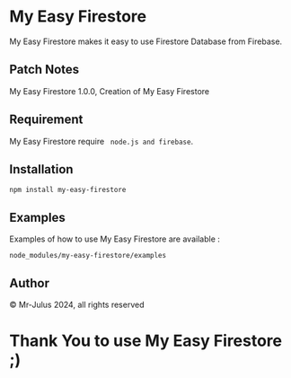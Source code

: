 # My Easy Firestore
My Easy Firestore makes it easy to use Firestore Database from Firebase.

## Patch Notes
My Easy Firestore 1.0.0, Creation of My Easy Firestore

## Requirement
My Easy Firestore require ``` node.js and firebase```.

## Installation
```link
npm install my-easy-firestore
```

## Examples
Examples of how to use My Easy Firestore are available :

```link
node_modules/my-easy-firestore/examples

```

## Author
© Mr-Julus 2024, all rights reserved 

# Thank You to use My Easy Firestore ;)
